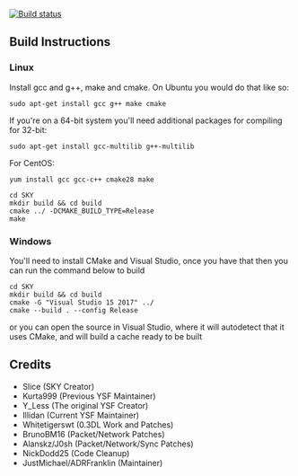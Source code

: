 [![Build status](https://ci.appveyor.com/api/projects/status/2d3kodm5c9tfjw19/branch/0.3DL?svg=true)](https://ci.appveyor.com/project/Whitetigerswt/sky/branch/0.3DL)

## Build Instructions

### Linux

Install gcc and g++, make and cmake. On Ubuntu you would do that like so:

```
sudo apt-get install gcc g++ make cmake
```

If you're on a 64-bit system you'll need additional packages for compiling
for 32-bit:

```
sudo apt-get install gcc-multilib g++-multilib
```

For CentOS:

```
yum install gcc gcc-c++ cmake28 make
```

```
cd SKY
mkdir build && cd build
cmake ../ -DCMAKE_BUILD_TYPE=Release
make
```

### Windows

You'll need to install CMake and Visual Studio, once you have that
then you can run the command below to build

```
cd SKY
mkdir build && cd build
cmake -G "Visual Studio 15 2017" ../
cmake --build . --config Release
```

or you can open the source in Visual Studio, where it will autodetect that it uses CMake, and will
build a cache ready to be built

## Credits

- Slice (SKY Creator)
- Kurta999 (Previous YSF Maintainer)
- Y_Less (The original YSF Creator)
- Illidan (Current YSF Maintainer)
- Whitetigerswt (0.3DL Work and Patches)
- BrunoBM16 (Packet/Network Patches)
- Alanskz/J0sh (Packet/Network/Sync Patches)
- NickDodd25 (Code Cleanup)
- JustMichael/ADRFranklin (Maintainer)

